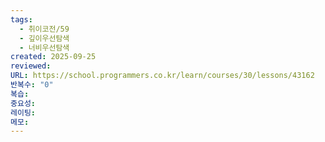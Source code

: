 ```yaml
---
tags:
  - 취이코전/59
  - 깊이우선탐색
  - 너비우선탐색
created: 2025-09-25
reviewed:
URL: https://school.programmers.co.kr/learn/courses/30/lessons/43162
반복수: "0"
복습:
중요성:
레이팅:
메모:
---
```

